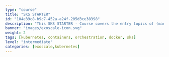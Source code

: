 ```yaml
---
type: "course"
title: "SKS STARTER"
id: "104e39c8-b9c7-452a-a24f-205d3ce38398"
description: "This SKS STARTER - Course covers the entry topics of (managed) Kubernetes for a technical audience and conveys the benefits of containers and container orchestration for modern IT scenarios. It will help you learn how to begin with this new technology, use the associated terminology, understand the components and functions, and why these new technologies are so important."
banner: "images/exoscale-icon.svg"
weight: 2
tags: [kubernetes, containers, orchestration, docker, sks]
level: "intermediate"
categories: [exoscale,kubernetes]
---
```

